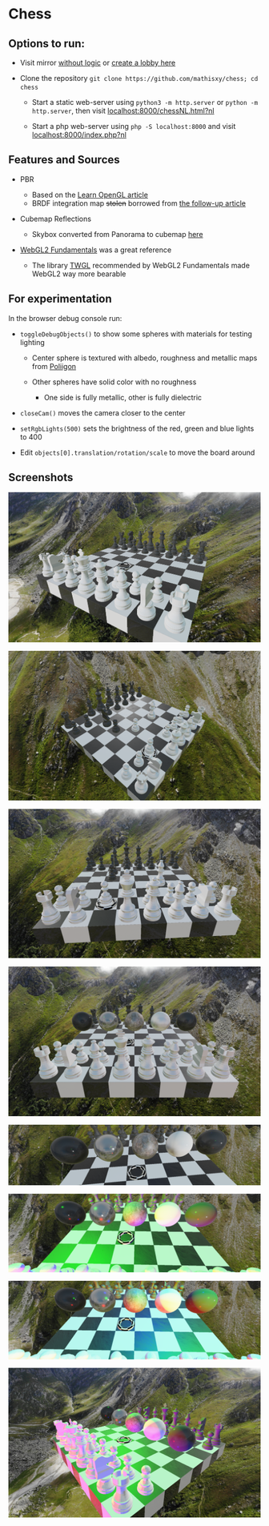 # Chess

## Options to run:

- Visit mirror [without logic](https://www.mathis.party/game/index.php?nl) or [create a lobby here](https://www.mathis.party/game/lobby.php)

- Clone the repository `git clone https://github.com/mathisxy/chess; cd chess`
  
  - Start a static web-server using `python3 -m http.server` or `python -m http.server`, then visit [localhost:8000/chessNL.html?nl](http://localhost:8000/chessNL.html?nl)
  
  - Start a php web-server using `php -S localhost:8000` and visit [localhost:8000/index.php?nl](http://localhost:8000/index.php?nl)

## Features and Sources

* PBR
  
  * Based on the [Learn OpenGL article](https://learnopengl.com/PBR/Lighting)
  * BRDF integration map ~~stolen~~ borrowed from [the follow-up article](https://learnopengl.com/PBR/IBL/Specular-IBL)

* Cubemap Reflections
  
  * Skybox converted from Panorama to cubemap [here](https://jaxry.github.io/panorama-to-cubemap/)

* [WebGL2 Fundamentals](https://webgl2fundamentals.org/) was a great reference
  
  * The library [TWGL](https://twgljs.org/) recommended by WebGL2 Fundamentals made WebGL2 way more bearable

## For experimentation

In the browser debug console run:

* `toggleDebugObjects()` to show some spheres with materials for testing lighting
  
  * Center sphere is textured with albedo, roughness and metallic maps from [Poliigon](poliigon.com/)
  
  * Other spheres have solid color with no roughness
    
    * One side is fully metallic, other is fully dielectric

* `closeCam()` moves the camera closer to the center

* `setRgbLights(500)` sets the brightness of the red, green and blue lights to 400

* Edit `objects[0].translation/rotation/scale` to move the board around

## Screenshots

![Screenshot 2022-02-23 013633.png](screenshots\Screenshot%202022-02-23%20013633.png)

![Screenshot 2022-02-23 013900.png](screenshots\Screenshot%202022-02-23%20013900.png)

![Screenshot 2022-02-23 013927.png](screenshots\Screenshot%202022-02-23%20013927.png)

![Screenshot 2022-02-23 014009.png](screenshots\Screenshot%202022-02-23%20014009.png)

![Screenshot 2022-02-23 014048.png](screenshots\Screenshot%202022-02-23%20014048.png)

![Screenshot 2022-02-23 014132.png](screenshots\Screenshot%202022-02-23%20014132.png)

![Screenshot 2022-02-23 014145.png](screenshots\Screenshot%202022-02-23%20014145.png)

![Screenshot 2022-02-23 014201.png](screenshots\Screenshot%202022-02-23%20014201.png)